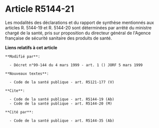 # Article R5144-21

Les modalités des déclarations et du rapport de synthèse mentionnés aux articles R. 5144-19 et R. 5144-20 sont déterminées
par arrêté du ministre chargé de la santé, pris sur proposition du directeur général de l'Agence française de sécurité
sanitaire des produits de santé.

**Liens relatifs à cet article**

	**Modifié par**:

	  - Décret n°99-144 du 4 mars 1999 - art. 1 () JORF 5 mars 1999

	**Nouveaux textes**:

	  - Code de la santé publique - art. R5121-177 (V)

	**Cite**:

	  - Code de la santé publique - art. R5144-19 (Ab)
	  - Code de la santé publique - art. R5144-20 (M)

	**Cité par**:

	  - Code de la santé publique - art. R5144-35 (Ab)
